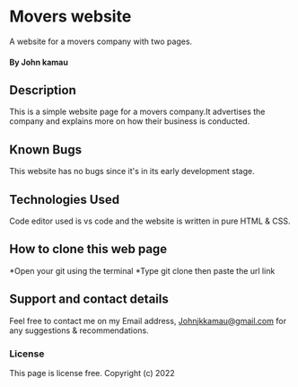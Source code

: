 # Movers website
A website for a movers company with two pages. 
#### By John kamau
## Description
This is a simple website page for a movers company.It advertises the company and explains more on how their business is conducted.
## Known Bugs
This website has no bugs since it's in its early development stage. 
## Technologies Used
Code editor used is vs code and the website is written in  pure HTML & CSS.
## How to clone this web page
*Open your git using the terminal
*Type git clone then paste the url link 
## Support and contact details
Feel free to contact me on my Email address, Johnjkkamau@gmail.com for any suggestions & recommendations.
### License
This page is license free.
Copyright (c) 2022 
